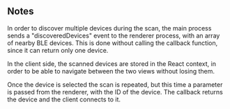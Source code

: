 ## Notes
In order to discover multiple devices during the scan, the main process sends a "discoveredDevices" event to the renderer process, with an array of nearby BLE devices. This is done without calling the callback function, since it can return only one device.

In the client side, the scanned devices are stored in the React context, in order to be able to navigate between the two views without losing them.

Once the device is selected the scan is repeated, but this time a parameter is passed from the renderer, with the ID of the device. The callback returns the device and the client connects to it.
